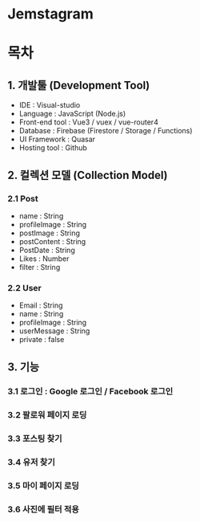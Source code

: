 # Jemstagram
# 목차
## 1. 개발툴 (Development Tool)
* IDE : Visual-studio
* Language : JavaScript (Node.js)
* Front-end tool : Vue3 / vuex / vue-router4
* Database : Firebase (Firestore / Storage / Functions)
* UI Framework : Quasar 
* Hosting tool : Github
## 2. 컬렉션 모델 (Collection Model)
### 2.1 Post
* name : String
* profileImage : String
* postImage : String
* postContent : String
* PostDate : String
* Likes : Number
* filter : String

### 2.2 User
* Email : String
* name : String
* profileImage : String
* userMessage : String
* private : false


## 3. 기능
### 3.1 로그인 : Google 로그인 / Facebook 로그인
### 3.2 팔로워 페이지 로딩
### 3.3 포스팅 찾기
### 3.4 유저 찾기
### 3.5 마이 페이지 로딩
### 3.6 사진에 필터 적용
